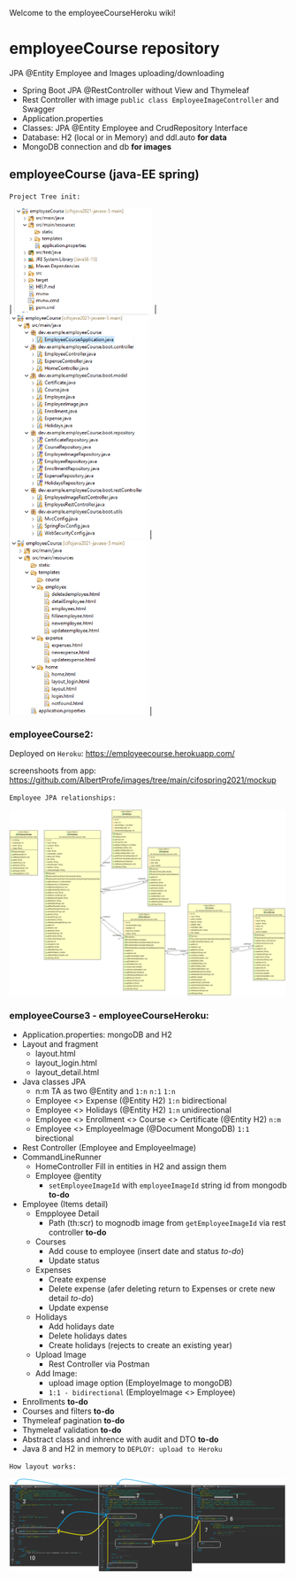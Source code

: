 Welcome to the employeeCourseHeroku wiki!

# employeeCourse repository
JPA @Entity Employee and Images uploading/downloading
- Spring Boot JPA @RestController without View and Thymeleaf
- Rest Controller with image `public class EmployeeImageController` and Swagger
- Application.properties
- Classes: JPA @Entity Employee and CrudRepository Interface
- Database: H2 (local or in Memory) and ddl.auto **for data**
- MongoDB connection and db **for images**

## employeeCourse (java-EE spring)

`Project Tree init:`

| <a href="https://github.com/AlbertProfe/images/blob/main/cifospring2021/2021-07-MongoDB-000041.png"><img src="https://github.com/AlbertProfe/images/blob/main/cifospring2021/2021-07-MongoDB-000041.png" width="250"></a>  | <a href="https://github.com/AlbertProfe/images/blob/main/cifospring2021/2021-07-MongoDB-000040.png"><img src="https://github.com/AlbertProfe/images/blob/main/cifospring2021/2021-07-MongoDB-000040.png" width="250"></a>  | <a href="https://github.com/AlbertProfe/images/blob/main/cifospring2021/2021-07-MongoDB-000042.png"><img src="https://github.com/AlbertProfe/images/blob/main/cifospring2021/2021-07-MongoDB-000042.png" width="250"></a> |


### employeeCourse2: 

Deployed on `Heroku`: https://employeecourse.herokuapp.com/

screenshoots from app: https://github.com/AlbertProfe/images/tree/main/cifospring2021/mockup


`Employee JPA relationships:`

<a href="https://github.com/AlbertProfe/images/blob/main/cifospring2021/employeeCourse.png"><img src="https://github.com/AlbertProfe/images/blob/main/cifospring2021/employeeCourse.png" width="500"></a>


### employeeCourse3 - employeeCourseHeroku: 
   - Application.properties: mongoDB and H2
   - Layout and fragment
      - layout.html
      - layout_login.html
      - layout_detail.html
   - Java classes JPA
      - n:m TA as two @Entity and `1:n` `n:1` `1:n`
      - Employee <> Expense (@Entity H2) `1:n` bidirectional
      - Employee <> Holidays (@Entity H2) `1:n` unidirectional
      - Employee <> Enrollment <> Course <> Certificate (@Entity H2)  `n:m`
      - Employee <> EmployeeImage (@Document MongoDB) `1:1` birectional
  - Rest Controller (Employee and EmployeeImage)
  - CommandLineRunner
       - HomeController Fill in entities in H2 and assign them
       - Employee @entity
         - `setEmployeeImageId` with `employeeImageId` string id from mongodb **to-do**
  - Employee (Items detail)
      - Empployee Detail
        - Path (th:scr) to mognodb image from `getEmployeeImageId`  via rest controller **to-do**
      - Courses
        - Add couse to employee (insert date and status *to-do*)
        - Update status
      - Expenses
        - Create expense
        - Delete expense (afer deleting return to Expenses or crete new detail *to-do*)
        - Update expense
      - Holidays
        - Add holidays date
        - Delete  holidays dates
        - Create holidays (rejects to create an existing year)
      - Upload Image
         - Rest Controller via Postman
      - Add Image:
        - upload image option (EmployeImage to mongoDB)
        -  `1:1 - bidirectional`  (EmployeImage <> Employee)
  - Enrollments **to-do**
  - Courses and filters **to-do**
  - Thymeleaf pagination **to-do**
  - Thymeleaf validation **to-do**
  - Abstract class and inhrence with audit and DTO **to-do**
  - Java 8 and H2 in memory to `DEPLOY: upload to Heroku`

`How layout works:`

<a href="https://github.com/AlbertProfe/images/blob/main/cifospring2021/layout/layout_0.png"><img src="https://github.com/AlbertProfe/images/blob/main/cifospring2021/layout/layout_0.png" width="500"></a>
